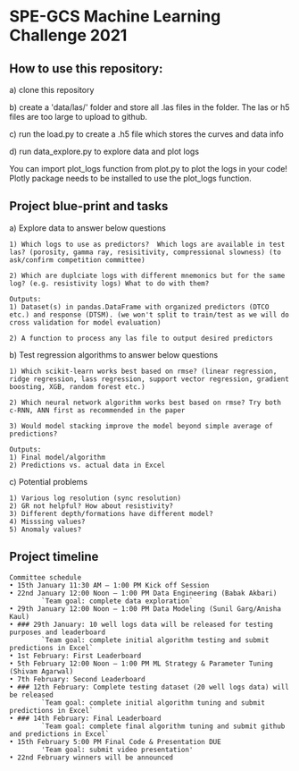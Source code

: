 
# SPE-GCS Machine Learning Challenge 2021

## How to use this repository:
a) clone this repository

b) create a 'data/las/' folder and store all .las files in the folder. The las or h5 files are too large to upload to github.

c) run the load.py to create a .h5 file which stores the curves and data info

d) run data_explore.py to explore data and plot logs

You can import plot_logs function from plot.py to plot the logs in your code! Plotly package needs to be installed to use the plot_logs function.

## Project blue-print and tasks

a) Explore data to answer below questions

    1) Which logs to use as predictors?  Which logs are available in test las? (porosity, gamma ray, resisitivity, compressional slowness) (to ask/confirm competition committee)
    
    2) Which are duplciate logs with different mnemonics but for the same log? (e.g. resistivity logs) What to do with them?

    Outputs: 
    1) Dataset(s) in pandas.DataFrame with organized predictors (DTCO etc.) and response (DTSM). (we won't split to train/test as we will do cross validation for model evaluation)

    2) A function to process any las file to output desired predictors

b) Test regression algorithms to answer below questions

    1) Which scikit-learn works best based on rmse? (linear regression, ridge regression, lass regression, support vector regression, gradient boosting, XGB, random forest etc.)

    2) Which neural network algorithm works best based on rmse? Try both c-RNN, ANN first as recommended in the paper

    3) Would model stacking improve the model beyond simple average of predictions?

    Outputs:
    1) Final model/algorithm 
    2) Predictions vs. actual data in Excel

c) Potential problems
    
    1) Various log resolution (sync resolution)
    2) GR not helpful? How about resistivity? 
    3) Different depth/formations have different model? 
    4) Misssing values? 
    5) Anomaly values?

## Project timeline

    Committee schedule
    • 15th January 11:30 AM – 1:00 PM Kick off Session
    • 22nd January 12:00 Noon – 1:00 PM Data Engineering (Babak Akbari)
            `Team goal: complete data exploration`
    • 29th January 12:00 Noon – 1:00 PM Data Modeling (Sunil Garg/Anisha Kaul)
    • ### 29th January: 10 well logs data will be released for testing purposes and leaderboard
            `Team goal: complete initial algorithm testing and submit predictions in Excel`
    • 1st February: First Leaderboard
    • 5th February 12:00 Noon – 1:00 PM ML Strategy & Parameter Tuning (Shivam Agarwal)
    • 7th February: Second Leaderboard
    • ### 12th February: Complete testing dataset (20 well logs data) will be released
            `Team goal: complete initial algorithm tuning and submit predictions in Excel`
    • ### 14th February: Final Leaderboard
            `Team goal: complete final algorithm tuning and submit github and predictions in Excel`
    • 15th February 5:00 PM Final Code & Presentation DUE
            'Team goal: submit video presentation'            
    • 22nd February winners will be announced




